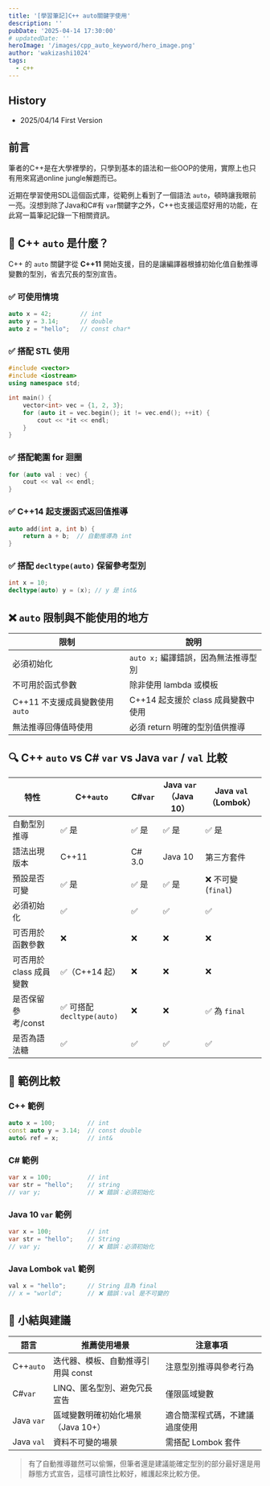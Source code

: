 ```yaml
---
title: '[學習筆記]C++ auto關鍵字使用'
description: ''
pubDate: '2025-04-14 17:30:00'
# updatedDate: ''
heroImage: '/images/cpp_auto_keyword/hero_image.png'
author: 'wakizashi1024'
tags:
  - c++
---
```

## History

- 2025/04/14 First Version

## 前言

筆者的C++是在大學裡學的，只學到基本的語法和一些OOP的使用，實際上也只有用來寫過online jungle解題而已。

近期在學習使用SDL這個函式庫，從範例上看到了一個語法 `auto`，頓時讓我眼前一亮。沒想到除了Java和C#有 `var`關鍵字之外，C++也支援這麼好用的功能，在此寫一篇筆記記錄一下相關資訊。

## 🧠 C++ `auto` 是什麼？

C++ 的 `auto` 關鍵字從 **C++11** 開始支援，目的是讓編譯器根據初始化值自動推導變數的型別，省去冗長的型別宣告。

### ✅ 可使用情境

```cpp
auto x = 42;        // int
auto y = 3.14;      // double
auto z = "hello";   // const char*
```

### ✅ 搭配 STL 使用

```cpp
#include <vector>
#include <iostream>
using namespace std;

int main() {
    vector<int> vec = {1, 2, 3};
    for (auto it = vec.begin(); it != vec.end(); ++it) {
        cout << *it << endl;
    }
}
```

### ✅ 搭配範圍 for 迴圈

```cpp
for (auto val : vec) {
    cout << val << endl;
}
```

### ✅ C++14 起支援函式返回值推導

```cpp
auto add(int a, int b) {
    return a + b;  // 自動推導為 int
}
```

### ✅ 搭配 `decltype(auto)` 保留參考型別

```cpp
int x = 10;
decltype(auto) y = (x); // y 是 int&
```

## ❌ `auto` 限制與不能使用的地方

| 限制                              | 說明                                   |
| --------------------------------- | -------------------------------------- |
| 必須初始化                        | `auto x;` 編譯錯誤，因為無法推導型別 |
| 不可用於函式參數                  | 除非使用 lambda 或模板                 |
| C++11 不支援成員變數使用 `auto` | C++14 起支援於 class 成員變數中使用    |
| 無法推導回傳值時使用              | 必須 return 明確的型別值供推導         |

## 🔍 C++ `auto` vs C# `var` vs Java `var` / `val` 比較

| 特性                    | C++`auto`                  | C#`var` | Java `var`（Java 10） | Java `val`（Lombok） |
| ----------------------- | ---------------------------- | --------- | ----------------------- | ---------------------- |
| 自動型別推導            | ✅ 是                        | ✅ 是     | ✅ 是                   | ✅ 是                  |
| 語法出現版本            | C++11                        | C# 3.0    | Java 10                 | 第三方套件             |
| 預設是否可變            | ✅ 是                        | ✅ 是     | ✅ 是                   | ❌ 不可變 (`final`)  |
| 必須初始化              | ✅                           | ✅        | ✅                      | ✅                     |
| 可否用於函數參數        | ❌                           | ❌        | ❌                      | ❌                     |
| 可否用於 class 成員變數 | ✅（C++14 起）               | ❌        | ❌                      | ❌                     |
| 是否保留參考/const      | ✅ 可搭配 `decltype(auto)` | ❌        | ❌                      | ✅ 為 `final`        |
| 是否為語法糖            | ✅                           | ✅        | ✅                      | ✅                     |

## 📘 範例比較

### C++ 範例

```cpp
auto x = 100;         // int
const auto y = 3.14;  // const double
auto& ref = x;        // int&
```

### C# 範例

```csharp
var x = 100;          // int
var str = "hello";    // string
// var y;             // ❌ 錯誤：必須初始化
```

### Java 10 `var` 範例

```java
var x = 100;          // int
var str = "hello";    // String
// var y;             // ❌ 錯誤：必須初始化
```

### Java Lombok `val` 範例

```java
val x = "hello";      // String 且為 final
// x = "world";       // ❌ 錯誤：val 是不可變的
```

## 🧾 小結與建議

| 語言         | 推薦使用場景                       | 注意事項                       |
| ------------ | ---------------------------------- | ------------------------------ |
| C++`auto`  | 迭代器、模板、自動推導引用與 const | 注意型別推導與參考行為         |
| C#`var`    | LINQ、匿名型別、避免冗長宣告       | 僅限區域變數                   |
| Java `var` | 區域變數明確初始化場景（Java 10+） | 適合簡潔程式碼，不建議過度使用 |
| Java `val` | 資料不可變的場景                   | 需搭配 Lombok 套件             |

> 有了自動推導雖然可以偷懶，但筆者還是建議能確定型別的部分最好還是用靜態方式宣告，這樣可讀性比較好，維護起來比較方便。
